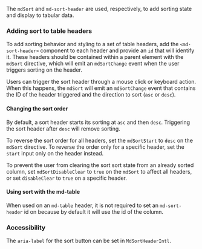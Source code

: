 The `mdSort` and `md-sort-header` are used, respectively, to add sorting state and display
to tabular data.

<!-- example(sort-overview) -->

### Adding sort to table headers

To add sorting behavior and styling to a set of table headers, add the `<md-sort-header>` component
to each header and provide an `id` that will identify it. These headers should be contained within a
parent element with the `mdSort` directive, which will emit an `mdSortChange` event when the user
 triggers sorting on the header.

Users can trigger the sort header through a mouse click or keyboard action. When this happens, the
`mdSort` will emit an `mdSortChange` event that contains the ID of the header triggered and the
direction to sort (`asc` or `desc`).

#### Changing the sort order

By default, a sort header starts its sorting at `asc` and then `desc`. Triggering the sort header
after `desc` will remove sorting.

To reverse the sort order for all headers, set the `mdSortStart` to `desc` on the `mdSort` 
directive. To reverse the order only for a specific header, set the `start` input only on the header 
instead.

To prevent the user from clearing the sort sort state from an already sorted column, set 
`mdSortDisableClear` to `true` on the `mdSort` to affect all headers, or set `disableClear` to 
`true` on a specific header.

#### Using sort with the md-table

When used on an `md-table` header, it is not required to set an `md-sort-header` id on because
by default it will use the id of the column.

<!-- example(table-sorting) -->

### Accessibility
The `aria-label` for the sort button can be set in `MdSortHeaderIntl`.
